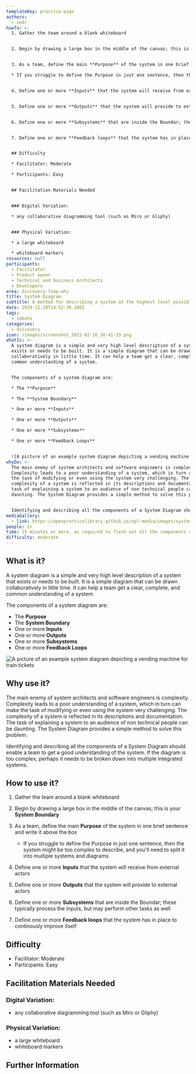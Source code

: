 ```yaml
---
templateKey: practice-page
authors:
  - zedr
howTo: >-
  1. Gather the team around a blank whiteboard


  2. Begin by drawing a large box in the middle of the canvas; this is your **System Boundary**


  3. As a team, define the main **Purpose** of the system in one brief sentence and write it above the box

  * If you struggle to define the Purpose in just one sentence, then the system might be too complex to describe, and you'll need to split it into multiple systems and diagrams


  4. Define one or more **Inputs** that the system will receive from external actors


  5. Define one or more **Outputs** that the system will provide to external actors


  6. Define one or more **Subsystems** that are inside the Boundar; these typically process the inputs, but may perform other tasks as well


  7. Define one or more **Feedback loops** that the system has in place to continously improve itself


  ## Difficulty

  * Facilitator: Moderate

  * Participants: Easy


  ## Facilitation Materials Needed


  ### Digital Variation:

  * any collaborative diagramming tool (such as Miro or Gliphy)


  ### Physical Variation:

  * a large whiteboard

  * whiteboard markers
resources: null
participants:
  - Facilitator
  - Product owner
  - Technical and business Architects
  - Developers
area: discovery-loop-why
title: System Diagram
subtitle: A method for describing a system at the highest level possible
date: 2019-12-20T14:52:30.100Z
tags:
  - ideate
categories: 
  - discovery
icon: /images/screenshot_2022-02-16_10-41-33.png
whatIs: >-
  A system diagram is a simple and very high level description of a system that
  exists or needs to be built. It is a simple diagram that can be drawn
  collaboratively in little time. It can help a team get a clear, complete, and
  common understanding of a system.


  The components of a system diagram are:

  * The **Purpose**

  * The **System Boundary**

  * One or more **Inputs**

  * One or more **Outputs**

  * One or more **Subsystems**

  * One or more **Feedback Loops**


  ![A picture of an example system diagram depicting a vending machine for train tickets](/images/system-diagram.png "An example system diagram depicting a vending machine for train tickets")
whyDo: >-
  The main enemy of system architects and software engineers is complexity.
  Complexity leads to a poor understanding of a system, which in turn can make
  the task of modifying or even using the system very challenging. The
  complexity of a system is reflected in its descriptions and documentation. The
  task of explaining a system to an audience of non technical people can be
  daunting. The System Diagram provides a simple method to solve this problem.


  Identifying and describing all the components of a System Diagram should enable a team to get a good understanding of the system. If the diagram is too complex, perhaps it needs to be broken down into multiple integrated systems.
mediaGallery:
  - link: https://openpracticelibrary.github.io/opl-media/images/system-diagram.png
people: 1+
time: 15 minutes or more, as required to flesh out all the components of the diagram
difficulty: moderate
---
```

## What is it?

A system diagram is a simple and very high level description of a system that exists or needs to be built. It is a simple diagram that can be drawn collaboratively in little time. It can help a team get a clear, complete, and common understanding of a system.

The components of a system diagram are:

* The **Purpose**
* The **System Boundary**
* One or more **Inputs**
* One or more **Outputs**
* One or more **Subsystems**
* One or more **Feedback Loops**

![A picture of an example system diagram depicting a vending machine for train tickets](/images/system-diagram.png "An example system diagram depicting a vending machine for train tickets")

## Why use it?

The main enemy of system architects and software engineers is complexity. Complexity leads to a poor understanding of a system, which in turn can make the task of modifying or even using the system very challenging. The complexity of a system is reflected in its descriptions and documentation. The task of explaining a system to an audience of non technical people can be daunting. The System Diagram provides a simple method to solve this problem.

Identifying and describing all the components of a System Diagram should enable a team to get a good understanding of the system. If the diagram is too complex, perhaps it needs to be broken down into multiple integrated systems.

## How to use it?

1. Gather the team around a blank whiteboard
2. Begin by drawing a large box in the middle of the canvas; this is your **System Boundary**
3. As a team, define the main **Purpose** of the system in one brief sentence and write it above the box

   * If you struggle to define the Purpose in just one sentence, then the system might be too complex to describe, and you'll need to split it into multiple systems and diagrams
4. Define one or more **Inputs** that the system will receive from external actors
5. Define one or more **Outputs** that the system will provide to external actors
6. Define one or more **Subsystems** that are inside the Boundar; these typically process the inputs, but may perform other tasks as well
7. Define one or more **Feedback loops** that the system has in place to continously improve itself

## Difficulty

* Facilitator: Moderate
* Participants: Easy

## Facilitation Materials Needed

### Digital Variation:

* any collaborative diagramming tool (such as Miro or Gliphy)

### Physical Variation:

* a large whiteboard
* whiteboard markers

## Further Information
